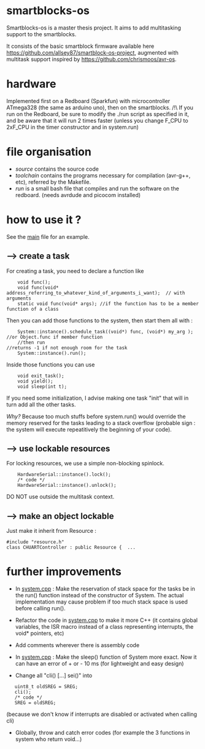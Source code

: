 # smartblocks-os

Smartblocks-os is a master thesis project. It aims to add multitasking support to the smartblocks.
 
It consists of the basic smartblock firmware available here https://github.com/allsey87/smartblock-os-project, 
augmented with multitask support inspired by https://github.com/chrismoos/avr-os.


# hardware
Implemented first on a Redboard (Sparkfun) with microcontroller ATmega328 (the same as arduino uno), then on the smartblocks.
/!\ If you run on the Redboard, be sure to modify the ./run script as specified in it, and be aware that it will run 2 times faster (unless you change F_CPU to 2xF_CPU in the timer constructor and in system.run) 


# file organisation

 - *source* contains the source code
 - *toolchain* contains the programs necessary for compilation (avr-g++, etc), referred by the Makefile. 
 - *run* is a small bash file that compiles and run the software on the redboard. (needs avrdude and picocom installed)

# how to use it ?

See the [main](https://github.com/romische/smartblocks-os/blob/master/source/main.cpp) file for an example.


## --> create a task
For creating a task, you need to declare a function like
```
    void func();
    void func(void* address_referring_to_whatever_kind_of_arguments_i_want);  // with arguments
    static void func(void* args); //if the function has to be a member function of a class
```
Then you can add those functions to the system, then start them all with :
```
    System::instance().schedule_task((void*) func, (void*) my_arg );   //or Object.func if member function
    //then run                                                         //returns -1 if not enough room for the task
    System::instance().run(); 
```

Inside those functions you can use
```
    void exit_task();
    void yield();
    void sleep(int t);
```

If you need some initialization, I advise making one task "init" that will in turn add all the other tasks.

*Why?* Because too much stuffs before system.run() would override the memory reserved for the tasks leading to a stack overflow (probable sign : the system will execute repeatitively the beginning of your code).

## --> use lockable resources

For locking resources, we use a simple non-blocking spinlock.

```
    HardwareSerial::instance().lock();
    /* code */
    HardwareSerial::instance().unlock();
```
DO NOT use outside the multitask context.

## --> make an object lockable
Just make it inherit from Resource :
```
#include "resource.h"
class CHUARTController : public Resource {  ...
```

# further improvements

- In [system.cpp](https://github.com/romische/smartblocks-os/blob/master/source/system.cpp) : Make the reservation of stack space for the tasks be in the run() function instead of the constructor of System. The actual implementation may cause problem if too much stack space is used before calling run().

- Refactor the code in [system.cpp](https://github.com/romische/smartblocks-os/blob/master/source/system.cpp) to make it more C++ (it contains global variables, the ISR macro instead of a class representing interrupts, the void* pointers, etc)

- Add comments wherever there is assembly code

- In [system.cpp](https://github.com/romische/smartblocks-os/blob/master/source/system.cpp) : Make the sleep() function of System more exact. Now it can have an error of + or - 10 ms (for lightweight and easy design)

- Change all "cli() [...] sei()" into 
```
   uint8_t oldSREG = SREG;
   cli();
   /* code */
   SREG = oldSREG;
```
(because we don't know if interrupts are disabled or activated when calling cli)

- Globally, throw and catch error codes (for example the 3 functions in system who return void...)
